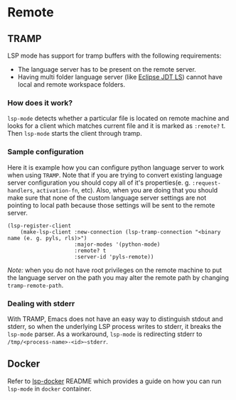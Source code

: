 # Remote

## TRAMP

LSP mode has support for tramp buffers with the following requirements:

- The language server has to be present on the remote server.
- Having multi folder language server (like [Eclipse JDT LS](https://github.com/eclipse/eclipse.jdt.ls)) cannot have local and remote workspace folders.

### How does it work?

`lsp-mode` detects whether a particular file is located on remote machine and looks for a client which matches current file and it is marked as `:remote?` t. Then `lsp-mode` starts the client through tramp.

### Sample configuration

Here it is example how you can configure python language server to work when using `TRAMP`. Note that if you are trying to convert existing language server configuration you should copy all of it's properties(e. g. `:request-handlers`, `activation-fn`, etc). Also, when you are doing that you should make sure that none of the custom language server settings are not pointing to local path because those settings will be sent to the remote server.

```elisp
(lsp-register-client
    (make-lsp-client :new-connection (lsp-tramp-connection "<binary name (e. g. pyls, rls)>")
                     :major-modes '(python-mode)
                     :remote? t
                     :server-id 'pyls-remote))
```

_Note:_ when you do not have root privileges on the remote machine to put the language server on the path you may alter the remote path by changing `tramp-remote-path`.

### Dealing with stderr

With TRAMP, Emacs does not have an easy way to distinguish stdout and stderr, so when the underlying LSP process writes to stderr, it breaks the `lsp-mode` parser. As a workaround, `lsp-mode` is redirecting stderr to `/tmp/<process-name>-<id>~stderr`.


## Docker

Refer to [lsp-docker](https://github.com/emacs-lsp/lsp-docker/) README which provides a guide on how you can run `lsp-mode` in `docker` container.
